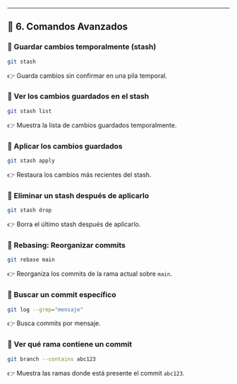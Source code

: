 
---
## 📌 **6. Comandos Avanzados**

### 🔹 Guardar cambios temporalmente (stash)
```bash
git stash
```
👉 Guarda cambios sin confirmar en una pila temporal.

### 🔹 Ver los cambios guardados en el stash
```bash
git stash list
```
👉 Muestra la lista de cambios guardados temporalmente.

### 🔹 Aplicar los cambios guardados
```bash
git stash apply
```
👉 Restaura los cambios más recientes del stash.

### 🔹 Eliminar un stash después de aplicarlo
```bash
git stash drop
```
👉 Borra el último stash después de aplicarlo.

### 🔹 Rebasing: Reorganizar commits
```bash
git rebase main
```
👉 Reorganiza los commits de la rama actual sobre `main`.

### 🔹 Buscar un commit específico
```bash
git log --grep="mensaje"
```
👉 Busca commits por mensaje.

### 🔹 Ver qué rama contiene un commit
```bash
git branch --contains abc123
```
👉 Muestra las ramas donde está presente el commit `abc123`.

